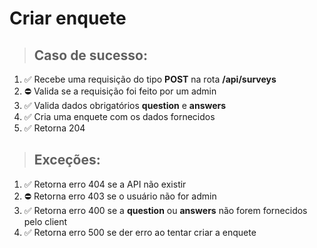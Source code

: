 # Criar enquete

> ## Caso de sucesso:
1. ✅ Recebe uma requisição do tipo **POST** na rota **/api/surveys**
1. ⛔️ Valida se a requisição foi feito por um admin
1. ✅ Valida dados obrigatórios **question** e **answers**
1. ✅ Cria uma enquete com os dados fornecidos
1. ✅ Retorna 204

> ## Exceções:
1. ✅ Retorna erro 404 se a API não existir
1. ⛔️ Retorna erro 403 se o usuário não for admin
1. ✅ Retorna erro 400 se a **question** ou **answers** não forem fornecidos pelo client
1. ✅ Retorna erro 500 se der erro ao tentar criar a enquete

